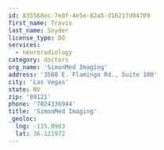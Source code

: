 ```yaml
---
id: 835568ec-7e8f-4e5e-82a5-d16217d94709
first_name: Travis
last_name: Snyder
license_type: DO
services:
  - neuroradiology
category: doctors
org_name: 'SimonMed Imaging'
address: '3560 E. Flamingo Rd., Suite 100'
city: 'Las Vegas'
state: NV
zip: '89121'
phone: '7024336944'
title: 'SimonMed Imaging'
_geoloc:
  lng: -115.0903
  lat: 36.121972
---
```


